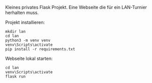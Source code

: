 Kleines privates Flask Projekt.
Eine Webseite die für ein LAN-Turnier herhalten muss.

Projekt installieren:
```
mkdir lan
cd lan
python3 -m venv venv
venv\Scripts\activate
pip install -r requirements.txt
```

Webseite lokal starten:
```
cd lan
venv\Scripts\activate
flask run
```